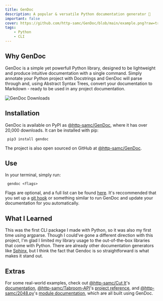 ```yaml
---
title: GenDoc
description: A popular & versatile Python documentation generator 📖
important: false
cover: https://github.com/http-samc/GenDoc/blob/main/example.png?raw=true
tags:
    - Python
    - CLI
---
```


## Why GenDoc
GenDoc is a simple yet powerfull Python library, designed to be lightweight and produce intuitive documentation with a single command. Simply annotate your Python project with Docstrings and GenDoc will parse through and, using Abstract Syntax Trees, convert your documentation to Markdown - ready to be used in any project documentation.

![GenDoc Downloads](/api/pypi-downloads/badge/gendoc)

## Installation
GenDoc is available on PyPI as [@http-samc/GenDoc](https://pypi.org/project/GenDoc/), where it has over 20,000 downloads. It can be installed with pip:

` pip3 install gendoc`

The project is also open sourced on GitHub at [@http-samc/GenDoc](https://github.com/http-samc/gendoc).

## Use
In your terminal, simply run:

` gendoc <flags>`

Flags are optional, and a full list can be found [here](https://github.com/http-samc/gendoc#you-can-also-use-any-of-the-following-flags-in-your-terminal-to-customize-your-output-optional). It's reccommended that you set up a [git hook](https://git-scm.com/book/en/v2/Customizing-Git-Git-Hooks) or something similar to run GenDoc and update your documentation for you automatically.

## What I Learned
This was the first CLI package I made with Python, so it was also my first time using argparse. Though I could've gone a different direction with this project, I'm glad I limited my library usage to the out-of-the-box libraries that come with Python. There are already other documentation generators like [Sphinx](https://www.sphinx-doc.org/en/master/), but I think the fact that Gendoc is so straightforward is what makes it stand out.

## Extras
For some real-world examples, check out [@http-samc/Cut It](/projects/Cut-It)'s [documentation](https://github.com/http-samc/cut-it/blob/main/DOCS.md), [@http-samc/Tabroom-API](/projects/Tabroom-API)'s [project reference](https://github.com/http-samc/tabroom-API/blob/main/DOCS.md), and [@http-samc/2048.py](/projects/2048.py)'s [module documentation](https://github.com/http-samc/2048.py/blob/main/DOCS.md), which are all built using GenDoc.